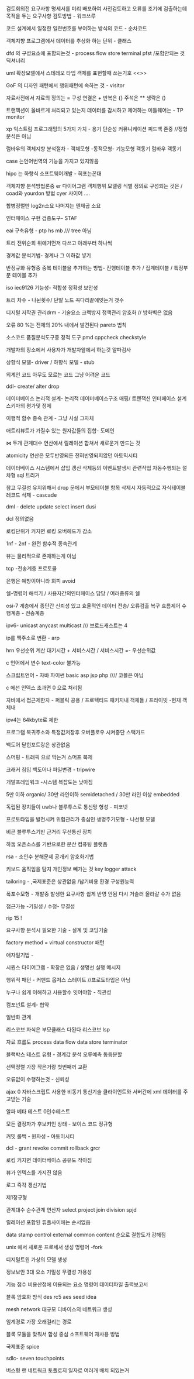검토회의전 요구사항 명세서를 미리 배포하여 사전검토하고 오류를 조기에 검출하는데 목적을 두는 요구사항 검토방법 - 워크쓰루 

코드 설계에서 일정한 일련번호를 부여하는 방식의 코드 - 순차코드 

객체지향 프로그램에서 데이터를 추상화 하는 단위 - 클래스 

dfd 의 구성요소에 포함되는것 - process flow store terminal pfst /포함안되는 것 딕셔너리 

uml 확장모델에서 스테레오 타입 객체를 표현할때 쓰는기호 <<>> 

GoF 의 디자인 패턴에서 행위패턴에 속하는 것 - visitor 

자료사전에서 자료의 정의는 = 구성 연결은 + 반복은 {} 주석은 ** 생략은 ()

트랜잭션이 올바르게 처리되고 있는지 데이터를 감시하고 제어하는 미들웨어는 - TP monitor 

xp 익스트림 프로그래밍의 5가지 가치 - 용기 단순성 커뮤니케이션 피드백 존중 //정형분석은 아님

럼바우의 객체지향 분석절차 - 객체모형 -동적모형- 기능모형 객동기 럼바우 객동기 

case 는언어번역의 기능을 가지고 있지않음 

hipo 는 하향식 소프트웨어개발 - 히포는꼰대 

객체지향 분석방법론중 er 다이어그램 객체행위 모델링 식별 정의로 구성되는 것은 / coad와 yourdon 방법 cyer 사이어 .... 

합병정렬만 log2n소요 나머지는 엔제곱 소요 

인터페이스 구현 검증도구- STAF

eai 구축유형 - ptp hs mb /// tree 아님 

트리 전위순회 위에거먼저 다쓰고 아래부터 하나씩 

경계값 분석기법- 경계나 그 이하값 넣기 

반정규화 유형중 중복 테이블을 추가하는 방법- 진행테이블 추가 / 집계테이블 / 특정부분 테이블 추가 

iso iec9126 기능성- 적합성 정확성 보안성 

트리 차수 - 나뉜횟수/ 단말 노드 꼭다리끝에잇는거 갯수 

디지털 저작권 관리drm - 기술요소 크랙방지 정책관리 암호화 // 방화벽은 없음

오류 80 %는 전체의 20% 내에서 발견된다 pareto 법칙 

소스코드 품질분석도구중 정적 도구 pmd  cppcheck checkstyle

개발자의 장소에서 사용자가 개발자앞에서 하는것 알파검사 

상향식 모델- driver / 하향식 모델 - stub

외계인 코드 아무도 모르는 코드 그냥 어려운 코드 

ddl- create/ alter drop

데이터베이스 논리적 설계- 논리적 데이터베이스구조 매핑/ 트랜잭션 인터페이스 설계 스키마의 평가및 정제

이행적 함수 종속 관계 - 그냥 사실 그자체 

애트리뷰트가 가질수 있는 원자값들의 집합- 도메인

⋈ 두개 관계대수 연산에서 릴레이션 합쳐서 새로운거 만드는 것 

atomicity  연산은 모두반영되든 전혀반영되지않던 아토믹시티

데이터베이스 시스템에서 삽입 갱신 삭제등의 이벤트발생시 관련작업 자동수행되는 절차형 sql 트리거 

참고 무결성 유지위해서 drop 문에서 부모테이블 항목 삭제시 자동적으로 자식테이블 레코드 삭제 - cascade 

dml - delete update select insert  dusi 

dcl  정의없음 

로킹단위가 커지면 로킹 오버헤드가 감소 

1nf - 2nf - 완전 함수적 종속관계

뷰는 물리적으로 존재하는게 아님 

tcp  -전송계층 프로토콜

은행은 예방이아니라 회피 avoid 

쉘-명령어 해석기 / 사용자간의인터페이스 담당 / 여러종류의 쉘 

osi-7 계층에서 종단간 신뢰성 있고 효율적인 데이터 전송/ 오류검출 복구 흐름제어 수행계층 - 전송계층 

ipv6- unicast anycast multicast /// 브로드캐스트는 4 

ip를 맥주소로 변환 - arp 

hrn  우선순위 계산  대기시간 + 서비스시간 / 서비스시간 =- 우선순위값 

c 언어에서 변수 text-color 불가능 

스크립트언어 - 자바 파이썬 basic asp jsp php //// 코볼은 아님

c 에선 인덱스 초과면 0 으로 처리됨

자바에서 접근제한자 - 퍼블릭 공용 / 프로텍티드 패키지내 객체들 / 프라이빗 -현재 객체내 

ipv4는 64kbyte로 제한 

프로그램 복귀주소와 특정값저장후 오버플로우 시켜중단 스택가드

백도어 닫힌포트랑은 상관없음

스머핑 - 트래픽 으로 막는거 스머프 복제 

크래커 침입 백도어나 파일변경 - tripwire

개발프레임워크 -시스템 복잡도는 낮아짐

5만 이하 organic/ 30만 라인이하 semidetached / 30만 라인 이상 embedded

독립된 장치들이 uwb나 블루투스로 통신망 형성 - 피코넷 

프로토타입을 발전시켜 위험관리가 중심인 생명주기모형 - 나선형 모델 

비콘 블루투스기반 근거리 무선통신 장치 

하둡 오픈소스를 기반으로한 분산 컴퓨팅 플랫폼 

rsa - 소인수 분해문제 공개키 암호화기법 

키보드 움직임을 탐지 개인정보 빼가는 것 key logger attack

tailoring - ,국제표준은 상관없음 /납기비용 환경 구성원능력 

폭포수모형 - 개발중 발생한 요구사항 쉽게 반영 안됨 다시 거슬러 올라갈 수가 없음

접근가능 -기밀성 / 수정- 무결성 

rip 15 ! 



요구사항 분석시 필요한 기술 - 설계 및 코딩기술 

factory method  = virtual constructor 패턴 

애자일기법 - 

시퀀스 다이어그램 - 확장은 없음 / 생명선 실행 메시지 

행위적 패턴 - 커맨드 옵저스 스테이트 //프로토타입은 아님 

누구나 쉽게 이해하고 사용할수 잇어야함 - 직관성 

컴포넌트 설계- 협약 

일반화 관계 

리스코브 자식은 부모클래스 다된다 리스코브 lsp 

자료 흐름도 process data flow data store terminator 



블랙박스 테스트 유형 - 경계값 분석 오류예측 동등분할 

선택정렬 가장 작은거랑 첫번째꺼 교환 

오류없이 수행하는것 - 신뢰성

ajax 0 자바스크립트 사용한 비동기 통신기술 클라이언트와 서버간에 xml 데이터를 주고받는 기술 

알파 베타 테스트 0인수테스트 



모든 결정자가 후보키인 상태 - 보이스 코드 정규형 

커밋 롤백 - 원자성 - 아토미시티

dcl - grant revoke commit rollback grcr 

로킹 커지면 데이터베이스 공유도 작아짐 

뷰가 인덱스를 가지진 않음

로그 즉각 갱신기법 

제1정규형 

관계대수 순수관계 연산자  select project join division spjd 

릴레이션 포함된 튜플사이에는 순서없음

data stamp control external common content 순으로 결합도가 강해짐 

unix 에서 새로운 프로세서 생성 명령어 -fork

디지털트윈 가상의 모델 생성 

정보보안 3대 요소 기밀성 무결성 가용성 

기능 점수 비용산정에 이용되는 요소 명령어 데이터파일 출력보고서 

블록 암호화 방식 des rc5 aes seed idea

mesh network 대규모 디바이스의 네트워크 생성 

임계경로 가장 오래걸리는 경로 

블록 모듈을 맞춰서 합성 중심 소프트웨어 재사용 방법 

국제표준 spice  

sdlc-  seven touchpoints 

버스형 랜 네트워크 토폴로지 일자로 여러개 배치 되있는거 

